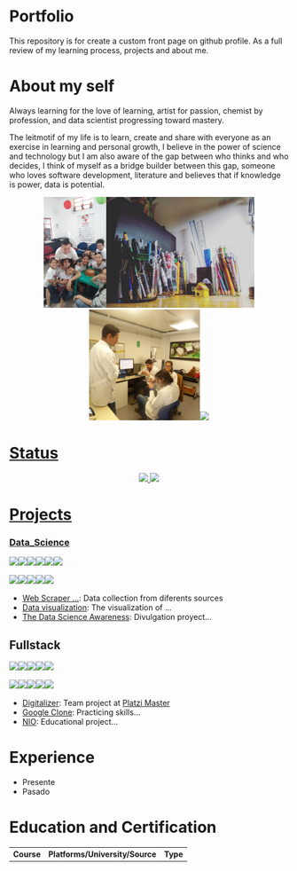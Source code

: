 # Portfolio
This repository is for create a custom front page on github profile. As a full review of my learning process, projects and about me.




# About my self

Always learning for the love of learning, artist for passion, chemist by profession, and data scientist progressing toward mastery.

The leitmotif of my life is to learn, create and share with everyone as an exercise in learning and personal growth, I believe in the power of science and technology but I am also aware of the gap between who thinks and who decides, I think of myself as a bridge builder between this gap, someone who loves software development, literature and believes that if knowledge is power, data is potential.

<div align="center">
  <a href="https://www.linkedin.com/in/alejandrosin/"><img src="images/IMG_20191206_103031844_BURST000_COVER_TOP.jpg" align="bottom" height="200"><a href="https://www.linkedin.com/in/alejandrosin/"><a href="https://www.linkedin.com/in/alejandrosin/"><img src="images/IMG_20181228_172457_729.jpg" align="bottom" height="200"><a href="https://www.linkedin.com/in/alejandrosin/"><a href="https://www.linkedin.com/in/alejandrosin/"><a href="https://www.linkedin.com/in/alejandrosin/"><img src="images/27655151_1760801057548528_22232208395419815_n.jpg" align="bottom" height="200"></a><a href="https://www.linkedin.com/in/alejandrosin/"><a href="https://www.linkedin.com/in/alejandrosin/"><a href="https://www.linkedin.com/in/alejandrosin/"><img src="images/20200402_191404.jpg" align="bottom" height="200">
</div>


# Status
<div align="center">
    <img height="180em" src="https://github-readme-streak-stats.herokuapp.com/?user=Alejandro-sin&theme=black-ice&fire=6600AF&currStreakNum=6600AF&ring=6600AF&currStreakLabel=6600AF">
    <img height="180em" src="https://github-readme-stats-eight-theta.vercel.app/api/top-langs/?username=Alejandro-sin&layout=compact&langs_count=8&theme=algolia&bg_color=151515&title_color=6600AF"/>
</div>

# Projects


### Data_Science

<img src="https://img.shields.io/badge/Python-ffd340?style=for-the-badge&logo=python&logoColor=black"><img src="https://img.shields.io/badge/Pandas-E0E0E2?style=for-the-badge&logo=pandas&logoColor=black"><img src="https://img.shields.io/badge/Postgres-393EC6?style=for-the-badge&logo=postgresql&logoColor=white"><img src="https://img.shields.io/badge/R%20Studio-7698E0?style=for-the-badge&logo=r&logoColor=black"><img src="https://img.shields.io/badge/Neo4j-242F44?style=for-the-badge&logo=neo4j&logoColor=white"><img src="https://img.shields.io/badge/Tableu-BA5946?style=for-the-badge&logo=tableau&logoColor=white">

<img src="https://img.shields.io/badge/Selenium-509141?style=for-the-badge&logo=selenium&logoColor=white"><img src="https://img.shields.io/badge/git-9E1C00?style=for-the-badge&logo=git&logoColor=white"><img src="https://img.shields.io/badge/PyCharm-016815?style=for-the-badge&logo=pycharm&logoColor=black"><img src="https://img.shields.io/badge/Visual Studio Code-0C55D3?style=for-the-badge&logo=visual-studio-code&logoColor=black"><img src="https://img.shields.io/badge/Jupyter-E5E5E5?style=for-the-badge&logo=jupyter&logoColor=orange">



* [Web Scraper ...](): Data collection from diferents sources
* [Data visualization](): The visualization of ...
* [The Data Science Awareness](): Divulgation proyect...


## Fullstack

<img src="https://img.shields.io/badge/HTML5-E34F26?style=for-the-badge&logo=html5&logoColor=white"><img  src="https://img.shields.io/badge/CSS3-1572B6?style=for-the-badge&logo=css3&logoColor=white"><img  src="https://img.shields.io/badge/JavaScript-F7DF1E?style=for-the-badge&logo=javascript&logoColor=black"><img  src="https://img.shields.io/badge/React-212121?style=for-the-badge&logo=react&logoColor=61DAFB"><img  src="https://img.shields.io/badge/TypeScript-16468E?style=for-the-badge&logo=typescript&logoColor=#3178C6">

<img  src="https://img.shields.io/badge/WebPack -212121?style=for-the-badge&logo=webpack&logoColor=61DAFB"><img src="https://img.shields.io/badge/Flask-000000?style=for-the-badge&logo=flask&logoColor=white"><img src="https://img.shields.io/badge/Django-103e2e?style=for-the-badge&logo=django&logoColor=white"><img src="https://img.shields.io/badge/NodeJS-067A00?style=for-the-badge&logo=Node.js&logoColor=black"><img src="https://img.shields.io/badge/npm-4C000C?style=for-the-badge&logo=npm&logoColor=red">


* [Digitalizer](): Team project at [Platzi Master]()
* [Google Clone](): Practicing skills...
* [NIO](): Educational project...

# Experience

* Presente
* Pasado
  


# Education and Certification

<table>
  <tr></tr>
    <th>Course</th>
    <th>Platforms/University/Source</th>
    <th>Type</th>
  </tr>

